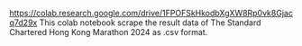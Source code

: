 https://colab.research.google.com/drive/1FPOFSkHkodbXgXW8Rp0vk8Gjacq7d29x
This colab notebook scrape the result data of The Standard Chartered Hong Kong Marathon 2024 as .csv format.